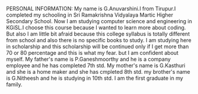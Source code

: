 PERSONAL INFORMATION:
My name is G.Anuvarshini.I from Tirupur.I completed my schooling in Sri Ramakrishna Vidyalaya Martic Higher Secondary School.
Now I am studying computer science and engineering in KGiSL.I choose this course because I wanted to learn more about coding.
But also I am little bit afraid because this college syllabus is totally different from school and also there is no specific books to study.
I am studying here in scholarship and this scholarship will be continued only if I get more than 70 or 80 percentage and this is what my fear. 
but I am confident about myself.
My father's name is P.Ganeshmoorthy and he is a company employee and he has completed 7th std.
My mother's name is G.Kasthuri and she is a home maker and she has cmpleted 8th std.
my brother's name is G.Nitheesh and he is studying in 10th std.
I am the first graduate in my family.

